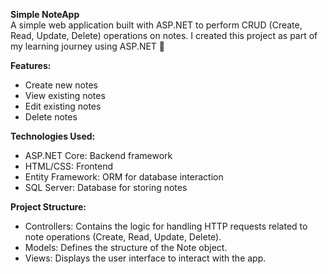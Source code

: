 **Simple NoteApp**<br /> 
A simple web application built with ASP.NET to perform CRUD (Create, Read, Update, Delete) operations on notes. I created this project as part of my learning journey using ASP.NET :tada: <br/>

**Features:**
- Create new notes
- View existing notes
- Edit existing notes
- Delete notes <br/>

**Technologies Used:** <br/>
- ASP.NET Core: Backend framework
- HTML/CSS: Frontend
- Entity Framework: ORM for database interaction
- SQL Server: Database for storing notes<br/>

**Project Structure:**
- Controllers: Contains the logic for handling HTTP requests related to note operations (Create, Read, Update, Delete).
- Models: Defines the structure of the Note object.
- Views: Displays the user interface to interact with the app.



